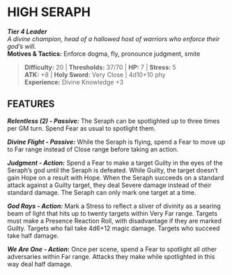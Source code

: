 ﻿# HIGH SERAPH

***Tier 4 Leader***  
*A divine champion, head of a hallowed host of warriors who enforce their god’s will.*  
**Motives & Tactics:** Enforce dogma, fly, pronounce judgment, smite

> **Difficulty:** 20 | **Thresholds:** 37/70 | **HP:** 7 | **Stress:** 5  
> **ATK:** +8 | **Holy Sword:** Very Close | 4d10+10 phy  
> **Experience:** Divine Knowledge +3

## FEATURES

***Relentless (2) - Passive:*** The Seraph can be spotlighted up to three times per GM turn. Spend Fear as usual to spotlight them.

***Divine Flight - Passive:*** While the Seraph is flying, spend a Fear to move up to Far range instead of Close range before taking an action.

***Judgment - Action:*** Spend a Fear to make a target Guilty in the eyes of the Seraph’s god until the Seraph is defeated. While Guilty, the target doesn’t gain Hope on a result with Hope. When the Seraph succeeds on a standard attack against a Guilty target, they deal Severe damage instead of their standard damage. The Seraph can only mark one target at a time.

***God Rays - Action:*** Mark a Stress to reflect a sliver of divinity as a searing beam of light that hits up to twenty targets within Very Far range. Targets must make a Presence Reaction Roll, with disadvantage if they are marked Guilty. Targets who fail take 4d6+12 magic damage. Targets who succeed take half damage.

***We Are One - Action:*** Once per scene, spend a Fear to spotlight all other adversaries within Far range. Attacks they make while spotlighted in this way deal half damage.
